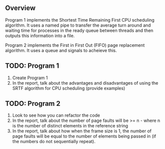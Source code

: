 ## Overview

Program 1 implements the Shortest Time Remaining First CPU scheduling algorithm. It uses a named pipe to transfer the average turn around and waiting time for processes in the ready queue between threads and then outputs this information into a file.

Program 2 implements the First in First Out (FIFO) page replacement algorithm. It uses a queue and signals to acheieve this.


## TODO: Program 1
1. Create Program 1
2. In the report, talk about the advantages and disadvantages of using the SRTF algorithm for CPU scheduling (provide examples)

## TODO: Program 2
1. Look to see how you can refactor the code
2. In the report, talk about the number of page faults will be >= n - where n is the number of distinct elements in the reference string
3. In the report, talk about how when the frame size is 1, the number of page faults will be equal to the number of elements being passed in (if the numbers do not sequentially repeat).